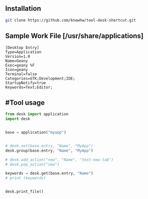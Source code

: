 
<div align="left">

</div>

<br/>



## Installation
~~~bash
git clone https://github.com/knowhw/tool-desk-shortcut.git
~~~

## Sample Work File [/usr/share/applications]
~~~
[Desktop Entry]
Type=Application
Version=1.0
Name=Geany
Exec=geany %F
Icon=geany
Terminal=false
Categories=GTK;Development;IDE;
StartupNotify=true
Keywords=Text;Editor;

~~~

## #Tool usage

~~~python
from desk import application
import desk


base = application("myapp")


# desk.set(base.entry, "Name", "MyApp")
desk.group(base.entry, "Name", "MyApp")

# desk.add_action("new", "Name", "test-new-tab")
# desk.pop_action("new")

keywords = desk.get(base.entry, "Name")
# print (keywords)


desk.print_file()
~~~




